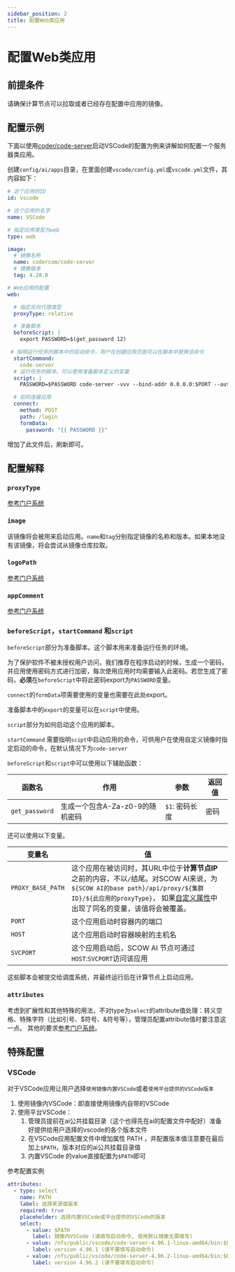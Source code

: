 ```yaml
---
sidebar_position: 2
title: 配置Web类应用
---
```


# 配置Web类应用

## 前提条件

请确保计算节点可以拉取或者已经存在配置中应用的镜像。

## 配置示例

下面以使用[coder/code-server](https://github.com/coder/code-server)启动VSCode的配置为例来讲解如何配置一个服务器类应用。

创建`config/ai/apps`目录，在里面创建`vscode/config.yml`或`vscode.yml`文件，其内容如下：

```yaml title="config/ai/apps/vscode/config.yml"
# 这个应用的ID
id: vscode

# 这个应用的名字
name: VSCode

# 指定应用类型为web
type: web

image:
  # 镜像名称
  name: codercom/code-server
  # 镜像版本
  tag: 4.20.0

# Web应用的配置
web:

  # 指定反向代理类型
  proxyType: relative

  # 准备脚本
  beforeScript: |
    export PASSWORD=$(get_password 12)

 # 指明运行任务的脚本中的启动命令，用户在创建应用页面可以在脚本中替换该命令
  startCommand:
    code-server
  # 运行任务的脚本。可以使用准备脚本定义的变量
  script: |
    PASSWORD=$PASSWORD code-server -vvv --bind-addr 0.0.0.0:$PORT --auth password

  # 如何连接应用
  connect:
    method: POST
    path: /login
    formData:
      password: "{{ PASSWORD }}"

```

增加了此文件后，刷新即可。

## 配置解释

### `proxyType`

[参考门户系统](../../portal/apps/configure-web-app.md#proxytype)

### `image`

该镜像将会被用来启动应用。`name`和`tag`分别指定镜像的名称和版本。如果本地没有该镜像，将会尝试从镜像仓库拉取。

### `logoPath`
  
[参考门户系统](../../portal/apps/configure-app-logo.md)

### `appComment`

[参考门户系统](../../portal/apps/configure-app-comment.md)


### `beforeScript`，`startCommand` 和`script`

`beforeScript`部分为准备脚本。这个脚本用来准备运行任务的环境。

为了保护软件不被未授权用户访问，我们推荐在程序启动的时候，生成一个密码，并应用使用密码方式进行加密，每次使用应用时均需要输入此密码。若您生成了密码，**必须**在`beforeScript`中将此密码export为`PASSWORD`变量。

`connect`的`formData`项需要使用的变量也需要在此处export。

准备脚本中的`export`的变量可以在`script`中使用。

`script`部分为如何启动这个应用的脚本。

`startCommand` 需要指明`scipt`中启动应用的命令，可供用户在使用自定义镜像时指定启动的命令，在默认情况下为`code-server`

`beforeScript`和`script`中可以使用以下辅助函数：

| 函数名         | 作用                            | 参数           | 返回值                  |
| -------------- | ------------------------------- | -------------- | ----------------------- |
| `get_password` | 生成一个包含A-Za-z0-9的随机密码 | `$1`: 密码长度 | 密码                    |

还可以使用以下变量。

| 变量名            | 值                                                                                                     |
| ----------------- | ------------------------------------------------------------------------------------------------------ |
| `PROXY_BASE_PATH` | 这个应用在被访问时，其URL中位于**计算节点IP**之前的内容，不以`/`结尾。对SCOW AI来说，为`${SCOW AI的base path}/api/proxy/${集群ID}/${此应用的proxyType}`， 如果[自定义属性](../../portal/apps/configure-attributes.md)中出现了同名的变量，该值将会被覆盖。 |
| `PORT` | 这个应用启动时容器内的端口|
| `HOST` | 这个应用启动时容器映射的主机名|
| `SVCPORT` | 这个应用启动后，SCOW AI 节点可通过`HOST`:`SVCPORT`访问该应用|

这些脚本会被提交给调度系统，并最终运行后在计算节点上启动应用。

### `attributes`

考虑到扩展性和其他特殊的用法，不对type为`select`的attribute值处理：转义空格、特殊字符（比如引号、$符号、&符号等），管理员配置attribute值时要注意这一点。
其他的要求[参考门户系统](../../portal/apps/configure-attributes.md)。

## 特殊配置

### VSCode

对于VSCode应用让用户选择`使用镜像内置VSCode`或者`使用平台提供的VSCode版本`

1. 使用镜像内VSCode：即直接使用镜像内自带的VSCode
2. 使用平台VSCode：
   1. 管理员提前在ai公共挂载目录（这个也得先在ai的配置文件中配好）准备好提供给用户选择的vscode的各个版本文件
   2. 在VSCode应用配置文件中增加属性 PATH ，并配置版本值注意要在最后加上`$PATH`，版本对应的ai公共挂载目录值
   3. 内置VSCode 的value直接配置为`$PATH`即可

参考配置实例

```yaml
attributes:
  - type: select
    name: PATH
    label: 选择来源或版本
    required: true  
    placeholder: 选择内置VSCode或平台提供的VSCode的版本 
    select:
      - value: $PATH
        label: 镜像内VSCode (请填写启动命令, 使用默认镜像无需填写)
      - value: /nfs/public/vscode/code-server-4.96.1-linux-amd64/bin:$PATH
        label: version 4.96.1 (请不要填写启动命令)
      - value: /nfs/public/vscode/code-server-4.96.2-linux-amd64/bin:$PATH
        label: version 4.96.2 (请不要填写启动命令)
```
